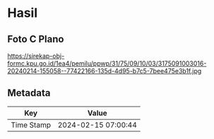 # Hasil

## Foto C Plano

https://sirekap-obj-formc.kpu.go.id/1ea4/pemilu/ppwp/31/75/09/10/03/3175091003016-20240214-155058--77422166-135d-4d95-b7c5-7bee475e3b1f.jpg


## Metadata

| Key        | Value               |
| ---------- | ------------------- |
| Time Stamp | 2024-02-15 07:00:44 |



